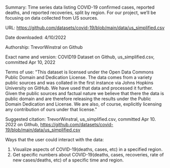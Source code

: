 Summary: Time series data listing COVID-19 confirmed cases, reported deaths, and reported recoveries, split by region. For our project, we’ll be focusing on data collected from US sources. 

URL: https://github.com/datasets/covid-19/blob/main/data/us_simplified.csv

Date downloaded: 4/10/2022

Authorship: TrevorWinstral on Github 

Exact name and version: COVID19 Dataset on Github, us_simplified.csv, committed Apr 10, 2022

Terms of use:
"This dataset is licensed under the Open Data Commons Public Domain and Dedication License.
The data comes from a variety public sources and was collated in the first instance via Johns Hopkins University on GitHub. We have used that data and processed it further. Given the public sources and factual nature we believe that there the data is public domain and are therefore releasing the results under the Public Domain Dedication and License. We are also, of course, explicitly licensing any contribution of ours under that license."

Suggested citation: TrevorWinstral, us_simplified.csv, committed Apr 10. 2022 on Github, https://github.com/datasets/covid-19/blob/main/data/us_simplified.csv

Ways that the user could interact with the data:
  1. Visualize aspects of COVID-19(deaths, cases, etc) in a specified region.
  2. Get specific numbers about COVID-19(deaths, cases, recoveries, rate of new cases/deaths, etc) of a specific time and region. 


